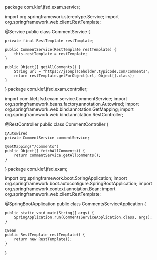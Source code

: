 package com.klef.jfsd.exam.service;

import org.springframework.stereotype.Service;
import org.springframework.web.client.RestTemplate;

@Service
public class CommentService {

    private final RestTemplate restTemplate;

    public CommentService(RestTemplate restTemplate) {
        this.restTemplate = restTemplate;
    }

    public Object[] getAllComments() {
        String url = "https://jsonplaceholder.typicode.com/comments";
        return restTemplate.getForObject(url, Object[].class);
    }
}
package com.klef.jfsd.exam.controller;

import com.klef.jfsd.exam.service.CommentService;
import org.springframework.beans.factory.annotation.Autowired;
import org.springframework.web.bind.annotation.GetMapping;
import org.springframework.web.bind.annotation.RestController;

@RestController
public class CommentController {

    @Autowired
    private CommentService commentService;

    @GetMapping("/comments")
    public Object[] fetchAllComments() {
        return commentService.getAllComments();
    }
}
package com.klef.jfsd.exam;

import org.springframework.boot.SpringApplication;
import org.springframework.boot.autoconfigure.SpringBootApplication;
import org.springframework.context.annotation.Bean;
import org.springframework.web.client.RestTemplate;

@SpringBootApplication
public class CommentsServiceApplication {

    public static void main(String[] args) {
        SpringApplication.run(CommentsServiceApplication.class, args);
    }

    @Bean
    public RestTemplate restTemplate() {
        return new RestTemplate();
    }
}
